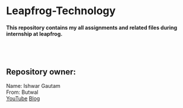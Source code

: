 # Leapfrog-Technology
<h4>This repository contains my all assignments and related files during internship at leapfrog.</h4><br><br>
<h2>Repository owner:</h2>
Name: Ishwar Gautam<br>
From: Butwal<br>
<a href="https://www.youtube.com/channel/UC4Wf9XNPsbXwQqfKlUZfmtw?sub_confirmation=1">YouTube</a></t>
<a href="https://ishwargautam.blogspot.com">Blog</a>

